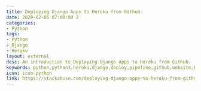 ```yaml
---
title: Deploying Django Apps to Heroku from Github
date: 2020-02-05 07:00:00 Z
categories:
- Python
tags:
- Python
- Django
- Heroku
layout: external
desc: An introduction to Deploying Django Apps to Heroku from Github.
keywords: python,python3,heroku,django,deploy,pipeline,github,website,blog,easy
icon: icon-python
link: https://stackabuse.com/deploying-django-apps-to-heroku-from-github/
---
```



